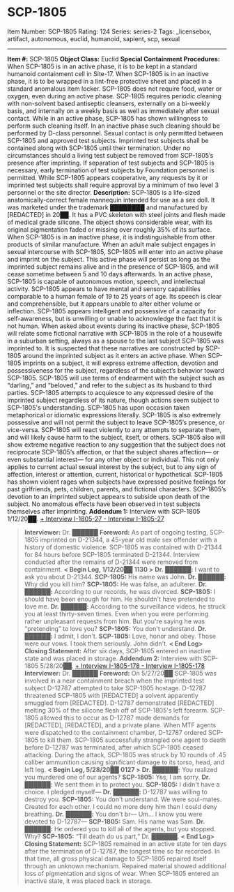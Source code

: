 # SCP-1805
Item Number: SCP-1805
Rating: 124
Series: series-2
Tags: _licensebox, artifact, autonomous, euclid, humanoid, sapient, scp, sexual

---

**Item #:** SCP-1805
**Object Class:** Euclid
**Special Containment Procedures:** When SCP-1805 is in an active phase, it is to be kept in a standard humanoid containment cell in Site-17. When SCP-1805 is in an inactive phase, it is to be wrapped in a lint-free protective sheet and placed in a standard anomalous item locker. SCP-1805 does not require food, water or oxygen, even during an active phase. SCP-1805 requires periodic cleaning with non-solvent based antiseptic cleansers, externally on a bi-weekly basis, and internally on a weekly basis as well as immediately after sexual contact. While in an active phase, SCP-1805 has shown willingness to perform such cleaning itself. In an inactive phase such cleaning should be performed by D-class personnel.
Sexual contact is only permitted between SCP-1805 and approved test subjects.
Imprinted test subjects shall be contained along with SCP-1805 until their termination. Under no circumstances should a living test subject be removed from SCP-1805’s presence after imprinting. If separation of test subjects and SCP-1805 is necessary, early termination of test subjects by Foundation personnel is permitted.
While SCP-1805 appears cooperative, any requests by it or imprinted test subjects shall require approval by a minimum of two level 3 personnel or the site director.
**Description:** SCP-1805 is a life-sized anatomically-correct female mannequin intended for use as a sex doll. It was marketed under the trademark ████████ and manufactured by [REDACTED] in 20██. It has a PVC skeleton with steel joints and flesh made of medical grade silicone. The object shows considerable wear, with its original pigmentation faded or missing over roughly 35% of its surface. When SCP-1805 is in an inactive phase, it is indistinguishable from other products of similar manufacture.
When an adult male subject engages in sexual intercourse with SCP-1805, SCP-1805 will enter into an active phase and imprint on the subject. This active phase will persist as long as the imprinted subject remains alive and in the presence of SCP-1805, and will cease sometime between 5 and 10 days afterwards.
In an active phase, SCP-1805 is capable of autonomous motion, speech, and intellectual activity. SCP-1805 appears to have mental and sensory capabilities comparable to a human female of 19 to 25 years of age. Its speech is clear and comprehensible, but it appears unable to alter either volume or inflection. SCP-1805 appears intelligent and possessive of a capacity for self-awareness, but is unwilling or unable to acknowledge the fact that it is not human. When asked about events during its inactive phase, SCP-1805 will relate some fictional narrative with SCP-1805 in the role of a housewife in a suburban setting, always as a spouse to the last subject SCP-1805 was imprinted to. It is suspected that these narratives are constructed by SCP-1805 around the imprinted subject as it enters an active phase.
When SCP-1805 imprints on a subject, it will express extreme affection, devotion and possessiveness for the subject, regardless of the subject’s behavior toward SCP-1805. SCP-1805 will use terms of endearment with the subject such as “darling,” and “beloved,” and refer to the subject as its husband to third parties.
SCP-1805 attempts to acquiesce to any expressed desire of the imprinted subject regardless of its nature, though actions seem subject to SCP-1805's understanding. SCP-1805 has upon occasion taken metaphorical or idiomatic expressions literally. SCP-1805 is also extremely possessive and will not permit the subject to leave SCP-1805’s presence, or vice-versa. SCP-1805 will react violently to any attempts to separate them, and will likely cause harm to the subject, itself, or others. SCP-1805 also will show extreme negative reaction to any suggestion that the subject does not reciprocate SCP-1805’s affection, or that the subject shares affection— or even substantial interest— for any other object or individual. This not only applies to current actual sexual interest by the subject, but to any sign of affection, interest or attention, current, historical or hypothetical. SCP-1805 has shown violent rages when subjects have expressed positive feelings for past girlfriends, pets, children, parents, and fictional characters. SCP-1805’s devotion to an imprinted subject appears to subside upon death of the subject.
No anomalous effects have been observed in test subjects themselves after imprinting.
**Addendum 1:** Interview with SCP-1805 1/12/20██.
[\+ Interview I-1805-27 ](javascript:;)
[\- Interview I-1805-27 ](javascript:;)
> **Interviewer:** Dr. ██████
> **Foreword:** As part of ongoing testing, SCP-1805 imprinted on D-21344, a 45-year old male sex offender with a history of domestic violence. SCP-1805 was contained with D-21344 for 84 hours before SCP-1805 terminated D-21344. Interview conducted after the remains of D-21344 were removed from containment.
> **< Begin Log, 1/12/20**██ **1130 >**
> **Dr.** ██████**:** I want to ask you about D-21344.
> **SCP-1805:** His name was John.
> **Dr.** ██████**:** Why did you kill him?
> **SCP-1805:** He was false, an adulterer.
> **Dr.** ██████**:** According to our records, he was divorced.
> **SCP-1805:** I should have been enough for him. He shouldn't have pretended to love me.
> **Dr.** ██████**:** According to the surveillance videos, he struck you at least thirty-seven times. Even when you were performing rather unpleasant requests from him. But you're saying he was “pretending” to love you?
> **SCP-1805:** You don't understand.
> **Dr.** ██████**:** I admit, I don't.
> **SCP-1805:** Love, honor and obey. Those were our vows. I took them seriously. John didn't.
> **< End Log>**
> **Closing Statement:** After six days, SCP-1805 entered an inactive state and was placed in storage.
**Addendum 2:** Interview with SCP-1805 5/28/20██.
[\+ Interview I-1805-178 ](javascript:;)
[\- Interview I-1805-178 ](javascript:;)
> **Interviewer:** Dr. ██████
> **Foreword:** On 5/27/20██ SCP-1805 was involved in a near containment breach when the imprinted test subject D-12787 attempted to take SCP-1805 hostage. D-12787 threatened SCP-1805 with [REDACTED] a solvent apparently smuggled from [REDACTED]. D-12787 demonstrated [REDACTED] melting 30% of the silicone flesh off of SCP-1805's left forearm. SCP-1805 allowed this to occur as D-12787 made demands for [REDACTED], [REDACTED], and a private plane. When MTF agents were dispatched to the containment chamber, D-12787 ordered SCP-1805 to kill them. SCP-1805 successfully strangled one agent to death before D-12787 was terminated, after which SCP-1805 ceased attacking. During the attack, SCP-1805 was struck by 10 rounds of .45 caliber ammunition causing significant damage to its torso, head, and left leg.
> **< Begin Log, 5/28/20**██ **0127 >**
> **Dr.** ██████**:** You realized you murdered one of our agents?
> **SCP-1805:** Yes, I am sorry.
> **Dr.** ██████**:** We sent them in to protect you.
> **SCP-1805:** I didn't have a choice. I pledged myself—
> **Dr.** ██████**:** D-12787 was willing to destroy you.
> **SCP-1805:** You don't understand. We were soul-mates. Created for each other. I could no more deny him than I could deny breathing.
> **Dr.** ██████**:** You don't br— Um… I know you were devoted to D-12787—
> **SCP-1805:** Sam. His name was Sam.
> **Dr.** ██████**:** He ordered you to kill all of the agents, but you stopped. Why?
> **SCP-1805:** “Till death do us part,” Dr. ██████.
> **< End Log>**
> **Closing Statement:** SCP-1805 remained in an active state for ten days after the termination of D-12787, the longest time so far recorded. In that time, all gross physical damage to SCP-1805 repaired itself through an unknown mechanism. Repaired material showed additional loss of pigmentation and signs of wear. When SCP-1805 entered an inactive state, it was placed back in storage.